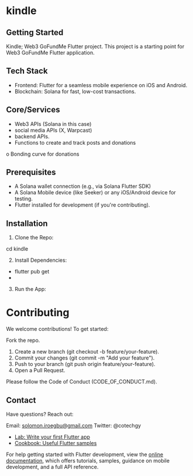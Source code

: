 # kindle



## Getting Started

Kindle; Web3 GoFundMe Flutter project.
This project is a starting point for Web3 GoFundMe Flutter application.

## Tech Stack
- Frontend: Flutter for a seamless mobile experience on iOS and Android.
- Blockchain: Solana for fast, low-cost transactions.

## Core/Services
- Web3 APIs (Solana in this case)
- social media APIs (X, Warpcast)
- backend APIs.
- Functions to create and track posts and donations

o	Bonding curve for donations


## Prerequisites
- A Solana wallet connection (e.g., via Solana Flutter SDK)
- A Solana Mobile device (like Seeker) or any iOS/Android device for testing.
- Flutter installed for development (if you're contributing).






## Installation
1. Clone the Repo:

cd kindle

2. Install Dependencies:
- flutter pub get
- 
3. Run the App:


# Contributing
We welcome contributions! To get started:

Fork the repo.
1. Create a new branch (git checkout -b feature/your-feature).
2. Commit your changes (git commit -m "Add your feature").
3. Push to your branch (git push origin feature/your-feature).
4. Open a Pull Request.

Please follow the Code of Conduct (CODE_OF_CONDUCT.md).

## Contact
Have questions? Reach out:

Email: solomon.iroegbu@gmail.com
Twitter: @cotechgy

- [Lab: Write your first Flutter app](https://docs.flutter.dev/get-started/codelab)
- [Cookbook: Useful Flutter samples](https://docs.flutter.dev/cookbook)

For help getting started with Flutter development, view the
[online documentation](https://docs.flutter.dev/), which offers tutorials,
samples, guidance on mobile development, and a full API reference.
